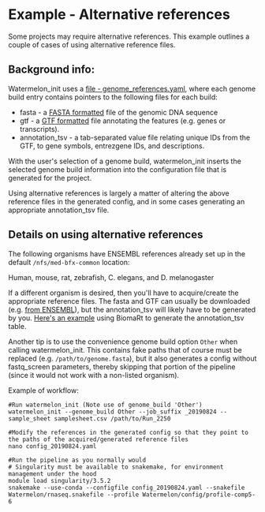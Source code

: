 # Example - Alternative references

Some projects may require alternative references. This example outlines a couple of cases of using alternative reference files.

## Background info:

Watermelon_init uses a [file - genome_references.yaml](config/genome_references.yaml), where each genome build entry contains pointers to the following files for each build:

* fasta - a [FASTA formatted](https://zhanglab.ccmb.med.umich.edu/FASTA/) file of the genomic DNA sequence
* gtf - a [GTF formatted](https://ensembl.org/info/website/upload/gff.html) file annotating the features (e.g. genes or transcripts).
* annotation_tsv - a tab-separated value file relating unique IDs from the GTF, to gene symbols, entrezgene IDs, and descriptions.

With the user's selection of a genome build, watermelon_init inserts the selected genome build information into the configuration file that is generated for the project.

Using alternative references is largely a matter of altering the above reference files in the generated config, and in some cases generating an appropriate annotation_tsv file.

## Details on using alternative references

The following organisms have ENSEMBL references already set up in the default `/nfs/med-bfx-common` location:

Human, mouse, rat, zebrafish, C. elegans, and D. melanogaster

If a different organism is desired, then you'll have to acquire/create the appropriate reference files. The fasta and GTF can usually be downloaded (e.g. [from ENSEMBL](https://ensembl.org/info/data/ftp/index.html)), but the annotation_tsv will likely have to be generated by you. [Here's an example](doc/generating_annotation_tsv.md) using BiomaRt to generate the annotation_tsv table.

Another tip is to use the convenience genome build option `Other` when calling watermelon_init. This contains fake paths that of course must be replaced (e.g. `/path/to/genome.fasta`), but it also generates a config without fastq_screen parameters, thereby skipping that portion of the pipeline (since it would not work with a non-listed organism).



Example of workflow:

    #Run watermelon_init (Note use of genome_build 'Other')
    watermelon_init --genome_build Other --job_suffix _20190824 --sample_sheet samplesheet.csv /path/to/Run_2250

    #Modify the references in the generated config so that they point to the paths of the acquired/generated reference files
    nano config_20190824.yaml

    #Run the pipeline as you normally would
    # Singularity must be available to snakemake, for environment management under the hood
    module load singularity/3.5.2
    snakemake --use-conda --configfile config_20190824.yaml --snakefile Watermelon/rnaseq.snakefile --profile Watermelon/config/profile-comp5-6

